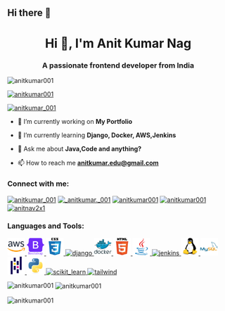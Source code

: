 ## Hi there 👋

<h1 align="center">Hi 👋, I'm Anit Kumar Nag</h1>
<h3 align="center">A passionate frontend developer from India</h3>

<p align="left"> <img src="https://komarev.com/ghpvc/?username=anitkumar001&label=Profile%20views&color=0e75b6&style=flat" alt="anitkumar001" /> </p>

<p align="left"> <a href="https://github.com/ryo-ma/github-profile-trophy"><img src="https://github-profile-trophy.vercel.app/?username=anitkumar001" alt="anitkumar001" /></a> </p>

<p align="left"> <a href="https://twitter.com/anitkumar_001" target="blank"><img src="https://img.shields.io/twitter/follow/anitkumar_001?logo=twitter&style=for-the-badge" alt="anitkumar_001" /></a> </p>

- 🔭 I’m currently working on **My Portfolio**

- 🌱 I’m currently learning **Django, Docker, AWS,Jenkins**

- 💬 Ask me about **Java,Code and anything?**

- 📫 How to reach me **anitkumar.edu@gmail.com**

<h3 align="left">Connect with me:</h3>
<p align="left">
<a href="https://twitter.com/anitkumar_001" target="blank"><img align="center" src="https://raw.githubusercontent.com/rahuldkjain/github-profile-readme-generator/master/src/images/icons/Social/twitter.svg" alt="anitkumar_001" height="30" width="40" /></a>
<a href="https://instagram.com/_anitkumar._001" target="blank"><img align="center" src="https://raw.githubusercontent.com/rahuldkjain/github-profile-readme-generator/master/src/images/icons/Social/instagram.svg" alt="_anitkumar._001" height="30" width="40" /></a>
<a href="https://www.codechef.com/users/anitkumar001" target="blank"><img align="center" src="https://cdn.jsdelivr.net/npm/simple-icons@3.1.0/icons/codechef.svg" alt="anitkumar001" height="30" width="40" /></a>
<a href="https://www.leetcode.com/anitkumar001" target="blank"><img align="center" src="https://raw.githubusercontent.com/rahuldkjain/github-profile-readme-generator/master/src/images/icons/Social/leet-code.svg" alt="anitkumar001" height="30" width="40" /></a>
<a href="https://auth.geeksforgeeks.org/user/anitnav2x1" target="blank"><img align="center" src="https://raw.githubusercontent.com/rahuldkjain/github-profile-readme-generator/master/src/images/icons/Social/geeks-for-geeks.svg" alt="anitnav2x1" height="30" width="40" /></a>
</p>

<h3 align="left">Languages and Tools:</h3>
<p align="left"> <a href="https://aws.amazon.com" target="_blank" rel="noreferrer"> <img src="https://raw.githubusercontent.com/devicons/devicon/master/icons/amazonwebservices/amazonwebservices-original-wordmark.svg" alt="aws" width="40" height="40"/> </a> <a href="https://getbootstrap.com" target="_blank" rel="noreferrer"> <img src="https://raw.githubusercontent.com/devicons/devicon/master/icons/bootstrap/bootstrap-plain-wordmark.svg" alt="bootstrap" width="40" height="40"/> </a> <a href="https://www.w3schools.com/css/" target="_blank" rel="noreferrer"> <img src="https://raw.githubusercontent.com/devicons/devicon/master/icons/css3/css3-original-wordmark.svg" alt="css3" width="40" height="40"/> </a> <a href="https://www.djangoproject.com/" target="_blank" rel="noreferrer"> <img src="https://cdn.worldvectorlogo.com/logos/django.svg" alt="django" width="40" height="40"/> </a> <a href="https://www.docker.com/" target="_blank" rel="noreferrer"> <img src="https://raw.githubusercontent.com/devicons/devicon/master/icons/docker/docker-original-wordmark.svg" alt="docker" width="40" height="40"/> </a> <a href="https://www.w3.org/html/" target="_blank" rel="noreferrer"> <img src="https://raw.githubusercontent.com/devicons/devicon/master/icons/html5/html5-original-wordmark.svg" alt="html5" width="40" height="40"/> </a> <a href="https://www.java.com" target="_blank" rel="noreferrer"> <img src="https://raw.githubusercontent.com/devicons/devicon/master/icons/java/java-original.svg" alt="java" width="40" height="40"/> </a> <a href="https://www.jenkins.io" target="_blank" rel="noreferrer"> <img src="https://www.vectorlogo.zone/logos/jenkins/jenkins-icon.svg" alt="jenkins" width="40" height="40"/> </a> <a href="https://www.linux.org/" target="_blank" rel="noreferrer"> <img src="https://raw.githubusercontent.com/devicons/devicon/master/icons/linux/linux-original.svg" alt="linux" width="40" height="40"/> </a> <a href="https://www.mysql.com/" target="_blank" rel="noreferrer"> <img src="https://raw.githubusercontent.com/devicons/devicon/master/icons/mysql/mysql-original-wordmark.svg" alt="mysql" width="40" height="40"/> </a> <a href="https://pandas.pydata.org/" target="_blank" rel="noreferrer"> <img src="https://raw.githubusercontent.com/devicons/devicon/2ae2a900d2f041da66e950e4d48052658d850630/icons/pandas/pandas-original.svg" alt="pandas" width="40" height="40"/> </a> <a href="https://www.python.org" target="_blank" rel="noreferrer"> <img src="https://raw.githubusercontent.com/devicons/devicon/master/icons/python/python-original.svg" alt="python" width="40" height="40"/> </a> <a href="https://scikit-learn.org/" target="_blank" rel="noreferrer"> <img src="https://upload.wikimedia.org/wikipedia/commons/0/05/Scikit_learn_logo_small.svg" alt="scikit_learn" width="40" height="40"/> </a> <a href="https://tailwindcss.com/" target="_blank" rel="noreferrer"> <img src="https://www.vectorlogo.zone/logos/tailwindcss/tailwindcss-icon.svg" alt="tailwind" width="40" height="40"/> </a> </p>

<p><img align="left" src="https://github-readme-stats.vercel.app/api/top-langs?username=anitkumar001&show_icons=true&locale=en&layout=compact" alt="anitkumar001" /></p>

<p>&nbsp;<img align="center" src="https://github-readme-stats.vercel.app/api?username=anitkumar001&show_icons=true&locale=en" alt="anitkumar001" /></p>

<p><img align="center" src="https://github-readme-streak-stats.herokuapp.com/?user=anitkumar001&" alt="anitkumar001" /></p>
